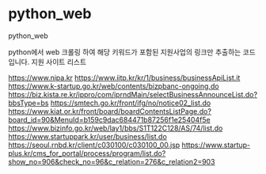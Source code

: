 # python_web
python_web

python에서 web 크롤링 하여 해당 키워드가 포함된 지원사업의 링크만 추출하는 코드입니다.
지원 사이트 리스트

https://www.nipa.kr
https://www.iitp.kr/kr/1/business/businessApiList.it
https://www.k-startup.go.kr/web/contents/bizpbanc-ongoing.do
https://biz.kista.re.kr/ippro/com/iprndMain/selectBusinessAnnounceList.do?bbsType=bs
https://smtech.go.kr/front/ifg/no/notice02_list.do
https://www.kiat.or.kr/front/board/boardContentsListPage.do?board_id=90&MenuId=b159c9dac684471b87256f1e25404f5e
https://www.bizinfo.go.kr/web/lay1/bbs/S1T122C128/AS/74/list.do
https://www.startuppark.kr/user/business/list.do
https://seoul.rnbd.kr/client/c030100/c030100_00.jsp
https://www.startup-plus.kr/cms_for_portal/process/program/list.do?show_no=906&check_no=96&c_relation=276&c_relation2=903
